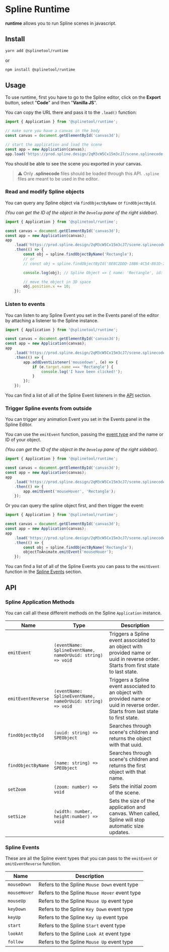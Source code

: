 # Spline Runtime

**runtime** allows you to run Spline scenes in javascript.

## Install

```bash
yarn add @splinetool/runtime
```

or

```bash
npm install @splinetool/runtime
```

## Usage

To use runtime, first you have to go to the Spline editor, click on the **Export** button, select "**Code**" and then "**Vanilla JS**".

You can copy the URL there and pass it to the `.load()` function:

```js
import { Application } from '@splinetool/runtime';

// make sure you have a canvas in the body
const canvas = document.getElementById('canvas3d');

// start the application and load the scene
const app = new Application(canvas);
app.load('https://prod.spline.design/2qM3cW5Cx15m3cJ7/scene.splinecode');
```

You should be able to see the scene you exported in your canvas.

> :warning: Only **.splinecode** files should be loaded through this API. `.spline` files are meant to be used in the editor.

### Read and modify Spline objects

You can query any Spline object via `findObjectByName` or `findObjectById`.

_(You can get the ID of the object in the `Develop` pane of the right sidebar)._

```js
import { Application } from '@splinetool/runtime';

const canvas = document.getElementById('canvas3d');
const app = new Application(canvas);
app
	.load('https://prod.spline.design/2qM3cW5Cx15m3cJ7/scene.splinecode')
	.then(() => {
		const obj = spline.findObjectByName('Rectangle');
		// or
		// const obj = spline.findObjectById('8E8C2DDD-18B6-4C54-861D-7ED2519DE20E');

		console.log(obj); // Spline Object => { name: 'Rectangle', id: '8E8C2DDD-18B6-4C54-861D-7ED2519DE20E', position: {}, ... }

		// move the object in 3D space
		obj.position.x += 10;
	});
```

### Listen to events

You can listen to any Spline Event you set in the Events panel of the editor by attaching a listener to the Spline instance.

```js
import { Application } from '@splinetool/runtime';

const canvas = document.getElementById('canvas3d');
const app = new Application(canvas);
app
	.load('https://prod.spline.design/2qM3cW5Cx15m3cJ7/scene.splinecode')
	.then(() => {
		app.addEventListener('mousedown', (e) => {
			if (e.target.name === 'Rectangle') {
				console.log('I have been clicked!');
			}
		});
	});
```

You can find a list of all of the Spline Event listeners in the [API](#api) section.

### Trigger Spline events from outside

You can trigger any animation Event you set in the Events panel in the Spline Editor.

You can use the `emitEvent` function, passing the [event type](#spline-events) and the name or ID of your object.

_(You can get the ID of the object in the `Develop` pane of the right sidebar)._

```js
import { Application } from '@splinetool/runtime';

const canvas = document.getElementById('canvas3d');
const app = new Application(canvas);
app
	.load('https://prod.spline.design/2qM3cW5Cx15m3cJ7/scene.splinecode')
	.then(() => {
		app.emitEvent('mouseHover', 'Rectangle');
	});
```

Or you can query the spline object first, and then trigger the event:

```js
import { Application } from '@splinetool/runtime';

const canvas = document.getElementById('canvas3d');
const app = new Application(canvas);
app
	.load('https://prod.spline.design/2qM3cW5Cx15m3cJ7/scene.splinecode')
	.then(() => {
		const obj = spline.findObjectByName('Rectangle');
		objectToAnimate.emitEvent('mouseHover');
	});
```

You can find a list of all of the Spline Events you can pass to the `emitEvent` function in the [Spline Events](#spline-events) section.

## API

### Spline Application Methods

You can call all these different methods on the Spline `Application` instance.

| Name               | Type                                                       | Description                                                                                                                         |
| ------------------ | ---------------------------------------------------------- | ----------------------------------------------------------------------------------------------------------------------------------- |
| `emitEvent`        | `(eventName: SplineEventName, nameOrUuid: string) => void` | Triggers a Spline event associated to an object with provided name or uuid in reverse order. Starts from first state to last state. |
| `emitEventReverse` | `(eventName: SplineEventName, nameOrUuid: string) => void` | Triggers a Spline event associated to an object with provided name or uuid in reverse order. Starts from last state to first state. |
| `findObjectById`   | `(uuid: string) => SPEObject`                              | Searches through scene's children and returns the object with that uuid.                                                            |
| `findObjectByName` | `(name: string) => SPEObject`                              | Searches through scene's children and returns the first object with that name.                                                      |
| `setZoom`          | `(zoom: number) => void`                                   | Sets the initial zoom of the scene.                                                                                                 |
| `setSize`          | `(width: number, height:number) => void`                   | Sets the size of the application and canvas. When called, Spline will stop automatic size updates.                                  |

### Spline Events

These are all the Spline event types that you can pass to the `emitEvent` or `emitEventReverse` function.

| Name         | Description                                   |
| ------------ | --------------------------------------------- |
| `mouseDown`  | Refers to the Spline `Mouse Down` event type  |
| `mouseHover` | Refers to the Spline `Mouse Hover` event type |
| `mouseUp`    | Refers to the Spline `Mouse Up` event type    |
| `keyDown`    | Refers to the Spline `Key Down` event type    |
| `keyUp`      | Refers to the Spline `Key Up` event type      |
| `start`      | Refers to the Spline `Start` event type       |
| `lookAt`     | Refers to the Spline `Look At` event type     |
| `follow`     | Refers to the Spline `Mouse Up` event type    |
